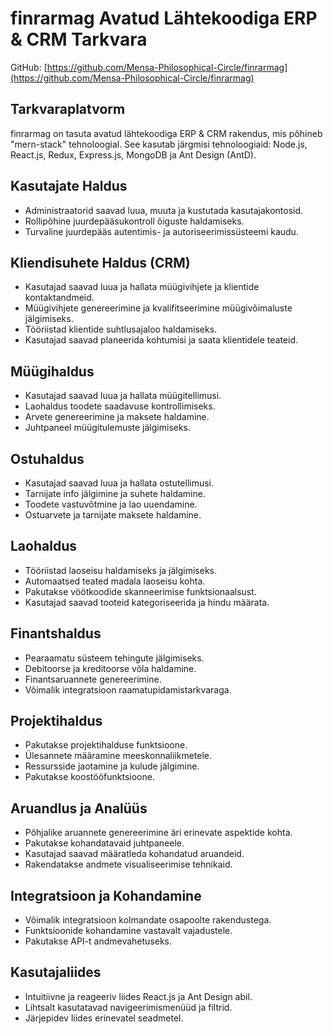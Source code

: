 # finrarmag Avatud Lähtekoodiga ERP & CRM Tarkvara

GitHub: [https://github.com/Mensa-Philosophical-Circle/finrarmag](https://github.com/Mensa-Philosophical-Circle/finrarmag)

## Tarkvaraplatvorm

finrarmag on tasuta avatud lähtekoodiga ERP & CRM rakendus, mis põhineb "mern-stack" tehnoloogial. See kasutab järgmisi tehnoloogiaid: Node.js, React.js, Redux, Express.js, MongoDB ja Ant Design (AntD).

## Kasutajate Haldus

- Administraatorid saavad luua, muuta ja kustutada kasutajakontosid.
- Rollipõhine juurdepääsukontroll õiguste haldamiseks.
- Turvaline juurdepääs autentimis- ja autoriseerimissüsteemi kaudu.

## Kliendisuhete Haldus (CRM)

- Kasutajad saavad luua ja hallata müügivihjete ja klientide kontaktandmeid.
- Müügivihjete genereerimine ja kvalifitseerimine müügivõimaluste jälgimiseks.
- Tööriistad klientide suhtlusajaloo haldamiseks.
- Kasutajad saavad planeerida kohtumisi ja saata klientidele teateid.

## Müügihaldus

- Kasutajad saavad luua ja hallata müügitellimusi.
- Laohaldus toodete saadavuse kontrollimiseks.
- Arvete genereerimine ja maksete haldamine.
- Juhtpaneel müügitulemuste jälgimiseks.

## Ostuhaldus

- Kasutajad saavad luua ja hallata ostutellimusi.
- Tarnijate info jälgimine ja suhete haldamine.
- Toodete vastuvõtmine ja lao uuendamine.
- Ostuarvete ja tarnijate maksete haldamine.

## Laohaldus

- Tööriistad laoseisu haldamiseks ja jälgimiseks.
- Automaatsed teated madala laoseisu kohta.
- Pakutakse vöötkoodide skanneerimise funktsionaalsust.
- Kasutajad saavad tooteid kategoriseerida ja hindu määrata.

## Finantshaldus

- Pearaamatu süsteem tehingute jälgimiseks.
- Debitoorse ja kreditoorse võla haldamine.
- Finantsaruannete genereerimine.
- Võimalik integratsioon raamatupidamistarkvaraga.

## Projektihaldus

- Pakutakse projektihalduse funktsioone.
- Ülesannete määramine meeskonnaliikmetele.
- Ressursside jaotamine ja kulude jälgimine.
- Pakutakse koostööfunktsioone.

## Aruandlus ja Analüüs

- Põhjalike aruannete genereerimine äri erinevate aspektide kohta.
- Pakutakse kohandatavaid juhtpaneele.
- Kasutajad saavad määratleda kohandatud aruandeid.
- Rakendatakse andmete visualiseerimise tehnikaid.

## Integratsioon ja Kohandamine

- Võimalik integratsioon kolmandate osapoolte rakendustega.
- Funktsioonide kohandamine vastavalt vajadustele.
- Pakutakse API-t andmevahetuseks.

## Kasutajaliides

- Intuitiivne ja reageeriv liides React.js ja Ant Design abil.
- Lihtsalt kasutatavad navigeerimismenüüd ja filtrid.
- Järjepidev liides erinevatel seadmetel.
